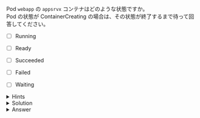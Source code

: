 Pod `webapp` の `appsrvx` コンテナはどのような状態ですか。  
Pod の状態が ContainerCreating の場合は、その状態が終了するまで待って回答してください。

- [ ] Running
- [ ] Ready
- [ ] Succeeded
- [ ] Failed
- [ ] Waiting


<details>
  <summary>Hints</summary>

`kubectl describe` コマンドを使用します。

</details>

<details>
  <summary>Solution</summary>

`kubectl describe pod webapp`{{execute}} を実行して、コンテナ `appsrvx` の状態を確認します。

</details>

<details>
  <summary>Answer</summary>

Error or Waiting

</details>
